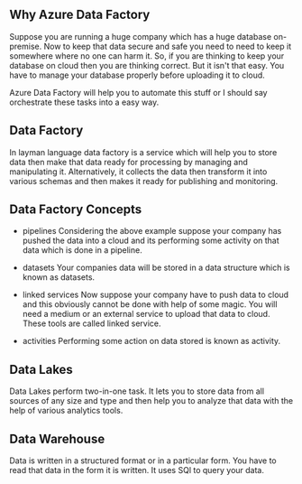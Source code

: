 ## Why Azure Data Factory
Suppose you are running a huge company which has a huge database on-premise. Now to keep that data secure and safe you need to need to keep it somewhere where no one can harm it. So, if you are thinking to keep your database on cloud then you are thinking correct. But it isn't that easy. You have to manage your database properly before uploading it to cloud.

Azure Data Factory will help you to automate this stuff or I should say orchestrate these tasks into a easy way.

## Data Factory
In layman language data factory is a service which will help you to store data then make that data ready for processing by managing and manipulating it.
Alternatively, it collects the data then transform it into various schemas and then makes it ready for publishing and monitoring.

## Data Factory Concepts

- pipelines
Considering the above example suppose your company has pushed the data into a cloud and its performing some activity on that data which is done in a pipeline.

- datasets
Your companies data will be stored in a data structure which is known as datasets.

- linked services
Now suppose your company have to push data to cloud and this obviously cannot be done with help of some magic. You will need a medium or an external service to upload that data to cloud. These tools are called linked service.

- activities
Performing some action on data stored is known as activity.

## Data Lakes
Data Lakes perform two-in-one task. It lets you to store data from all sources of any size and type and then help you to analyze that data with the help of various analytics tools.

## Data Warehouse
Data is written in a structured format or in a particular form. You have to read that data in the form it is written. It uses SQl to query your data.
